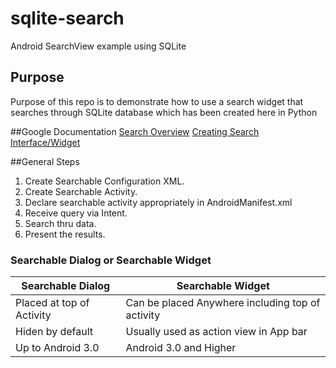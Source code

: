 # sqlite-search
Android SearchView example using SQLite
## Purpose
Purpose of this repo is to demonstrate how to use a search widget that searches through SQLite database which has been
created here in Python

##Google Documentation
[Search Overview](https://developer.android.com/guide/topics/search/index.html)
[Creating Search Interface/Widget](https://developer.android.com/guide/topics/search/search-dialog.html)

##General Steps
1. Create Searchable Configuration XML.
2. Create Searchable Activity.
3. Declare searchable activity appropriately in AndroidManifest.xml
4. Receive query via Intent.
5. Search thru data.
6. Present the results.
### Searchable Dialog or Searchable Widget
Searchable Dialog | Searchable Widget
--- | ---
Placed at top of Activity | Can be placed Anywhere including top of activity
Hiden by default | Usually used as action view in App bar
Up to Android 3.0 | Android 3.0 and Higher

